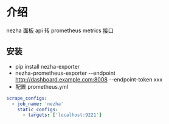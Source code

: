 # 介绍
nezha 面板 api 转 prometheus metrics 接口

## 安装
- pip install nezha-exporter
- nezha-prometheus-exporter --endpoint http://dashboard.example.com:8008 --endpoint-token xxx
- 配置 prometheus.yml
```yaml
scrape_configs:
  - job_name: 'nezha'
    static_configs:
      - targets: ['localhost:9221']
```
